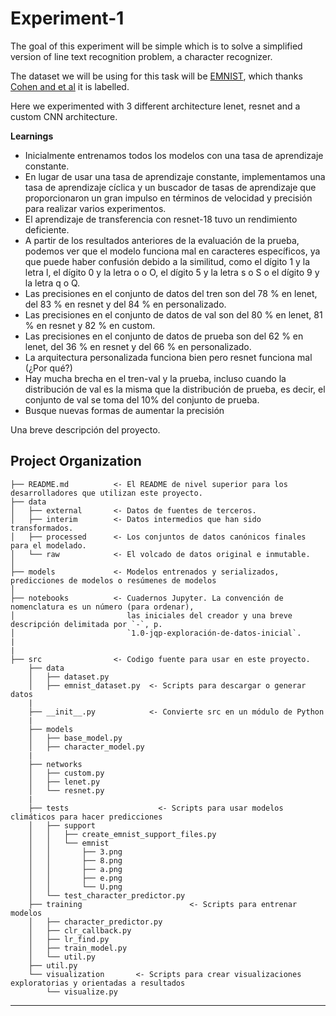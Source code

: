 # Experiment-1

The goal of this experiment will be simple which is to solve a simplified version of line text recognition problem, a character recognizer.

The dataset we will be using for this task will be [EMNIST](https://www.nist.gov/node/1298471/emnist-dataset), which thanks [Cohen and et al](http://arxiv.org/pdf/1702.05373) it is labelled.

Here we experimented with 3 different architecture lenet, resnet and a custom CNN architecture.

**Learnings**

-   Inicialmente entrenamos todos los modelos con una tasa de aprendizaje constante.
-   En lugar de usar una tasa de aprendizaje constante, implementamos una tasa de aprendizaje cíclica y un buscador de tasas de aprendizaje que proporcionaron un gran impulso en términos de velocidad y precisión para realizar varios experimentos.
-   El aprendizaje de transferencia con resnet-18 tuvo un rendimiento deficiente.
-   A partir de los resultados anteriores de la evaluación de la prueba, podemos ver que el modelo funciona mal en caracteres específicos, ya que puede haber confusión debido a la similitud, como el dígito 1 y la letra l, el dígito 0 y la letra o o O, el dígito 5 y la letra s o S ​​o el dígito 9 y la letra q o Q.
-   Las precisiones en el conjunto de datos del tren son del 78 % en lenet, del 83 % en resnet y del 84 % en personalizado.
-   Las precisiones en el conjunto de datos de val son del 80 % en lenet, 81 % en resnet y 82 % en custom.
-   Las precisiones en el conjunto de datos de prueba son del 62 % en lenet, del 36 % en resnet y del 66 % en personalizado.
-   La arquitectura personalizada funciona bien pero resnet funciona mal (¿Por qué?)
-   Hay mucha brecha en el tren-val y la prueba, incluso cuando la distribución de val es la misma que la distribución de prueba, es decir, el conjunto de val se toma del 10% del conjunto de prueba.
-   Busque nuevas formas de aumentar la precisión

Una breve descripción del proyecto.

## Project Organization

    ├── README.md          <- El README de nivel superior para los desarrolladores que utilizan este proyecto.
    ├── data
    │   ├── external       <- Datos de fuentes de terceros.
    │   ├── interim        <- Datos intermedios que han sido transformados.
    │   ├── processed      <- Los conjuntos de datos canónicos finales para el modelado.
    │   └── raw            <- El volcado de datos original e inmutable.
    │
    ├── models             <- Modelos entrenados y serializados, predicciones de modelos o resúmenes de modelos
    │
    ├── notebooks          <- Cuadernos Jupyter. La convención de nomenclatura es un número (para ordenar),
    │                         las iniciales del creador y una breve descripción delimitada por `-`, p.
    │                         `1.0-jqp-exploración-de-datos-inicial`.
    |
    |
    ├── src                <- Codigo fuente para usar en este proyecto.
        ├── data
        │   ├── dataset.py
        │   ├── emnist_dataset.py  <- Scripts para descargar o generar datos
        |
        ├── __init__.py            <- Convierte src en un módulo de Python
        |
        ├── models
        │   ├── base_model.py
        │   ├── character_model.py
        |
        ├── networks
        │   ├── custom.py
        │   ├── lenet.py
        │   └── resnet.py
        |
        ├── tests                    <- Scripts para usar modelos climáticos para hacer predicciones
        │   ├── support
        │   │   ├── create_emnist_support_files.py
        │   │   └── emnist
        │   │       ├── 3.png
        │   │       ├── 8.png
        │   │       ├── a.png
        │   │       ├── e.png
        │   │       └── U.png
        │   └── test_character_predictor.py
        ├── training                        <- Scripts para entrenar modelos
        │   ├── character_predictor.py
        │   ├── clr_callback.py
        │   ├── lr_find.py
        │   ├── train_model.py
        │   └── util.py
        ├── util.py
        └── visualization       <- Scripts para crear visualizaciones exploratorias y orientadas a resultados
            └── visualize.py

---
